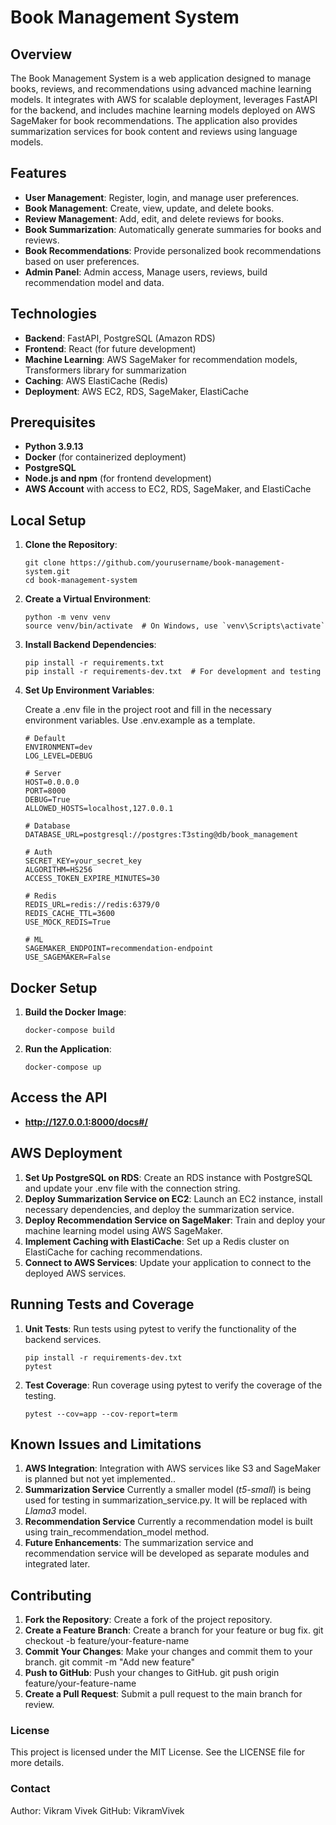 # Book Management System

## Overview

The Book Management System is a web application designed to manage books, reviews, and recommendations using advanced machine learning models. It integrates with AWS for scalable deployment, leverages FastAPI for the backend, and includes machine learning models deployed on AWS SageMaker for book recommendations. The application also provides summarization services for book content and reviews using language models.

## Features

- **User Management**: Register, login, and manage user preferences.
- **Book Management**: Create, view, update, and delete books.
- **Review Management**: Add, edit, and delete reviews for books.
- **Book Summarization**: Automatically generate summaries for books and reviews.
- **Book Recommendations**: Provide personalized book recommendations based on user preferences.
- **Admin Panel**: Admin access, Manage users, reviews, build recommendation model and data.

## Technologies

- **Backend**: FastAPI, PostgreSQL (Amazon RDS)
- **Frontend**: React (for future development)
- **Machine Learning**: AWS SageMaker for recommendation models, Transformers library for summarization
- **Caching**: AWS ElastiCache (Redis)
- **Deployment**: AWS EC2, RDS, SageMaker, ElastiCache

## Prerequisites

- **Python 3.9.13**
- **Docker** (for containerized deployment)
- **PostgreSQL**
- **Node.js and npm** (for frontend development)
- **AWS Account** with access to EC2, RDS, SageMaker, and ElastiCache

## Local Setup

1. **Clone the Repository**:

    ```
    git clone https://github.com/yourusername/book-management-system.git
    cd book-management-system
    ```

2. **Create a Virtual Environment**:

    ```
    python -m venv venv
    source venv/bin/activate  # On Windows, use `venv\Scripts\activate`
    ```

3. **Install Backend Dependencies**:

    ```
    pip install -r requirements.txt
    pip install -r requirements-dev.txt  # For development and testing
    ```

4. **Set Up Environment Variables**:

   Create a .env file in the project root and fill in the necessary environment variables. Use .env.example as a template.

    ```
    # Default
    ENVIRONMENT=dev
    LOG_LEVEL=DEBUG

    # Server
    HOST=0.0.0.0
    PORT=8000
    DEBUG=True
    ALLOWED_HOSTS=localhost,127.0.0.1

    # Database
    DATABASE_URL=postgresql://postgres:T3sting@db/book_management

    # Auth
    SECRET_KEY=your_secret_key
    ALGORITHM=HS256
    ACCESS_TOKEN_EXPIRE_MINUTES=30

    # Redis
    REDIS_URL=redis://redis:6379/0
    REDIS_CACHE_TTL=3600
    USE_MOCK_REDIS=True

    # ML
    SAGEMAKER_ENDPOINT=recommendation-endpoint
    USE_SAGEMAKER=False
    ```

## Docker Setup

1. **Build the Docker Image**:

    ```
    docker-compose build
    ```

2. **Run the Application**:

    ```
    docker-compose up
    ```

## Access the API

-  **http://127.0.0.1:8000/docs#/**

## AWS Deployment
    
1. **Set Up PostgreSQL on RDS**:
    Create an RDS instance with PostgreSQL and update your .env file with the connection string.
2. **Deploy Summarization Service on EC2**:
    Launch an EC2 instance, install necessary dependencies, and deploy the summarization service.
3. **Deploy Recommendation Service on SageMaker**:
    Train and deploy your machine learning model using AWS SageMaker.
4. **Implement Caching with ElastiCache**:
    Set up a Redis cluster on ElastiCache for caching recommendations.
5. **Connect to AWS Services**: 
    Update your application to connect to the deployed AWS services.

## Running Tests and Coverage 

1. **Unit Tests**:
    Run tests using pytest to verify the functionality of the backend services.
    ```
    pip install -r requirements-dev.txt
    pytest
    ```
2. **Test Coverage**:
    Run coverage using pytest to verify the coverage of the testing.
    ```
    pytest --cov=app --cov-report=term
    ```

## Known Issues and Limitations

1. **AWS Integration**:
    Integration with AWS services like S3 and SageMaker is planned but not yet implemented..
2. **Summarization Service**
    Currently a smaller model (*t5-small*) is being used for testing in summarization_service.py. It will be replaced with *Llama3* model.
3. **Recommendation Service**
    Currently a recommendation model is built using train_recommendation_model method.
4. **Future Enhancements**:
    The summarization service and recommendation service will be developed as separate modules and integrated later.

## Contributing

1. **Fork the Repository**:
    Create a fork of the project repository.
2. **Create a Feature Branch**:
    Create a branch for your feature or bug fix.
    git checkout -b feature/your-feature-name
3. **Commit Your Changes**:
    Make your changes and commit them to your branch.
    git commit -m "Add new feature"
4. **Push to GitHub**:
    Push your changes to GitHub.
    git push origin feature/your-feature-name
5. **Create a Pull Request**:
    Submit a pull request to the main branch for review.

### License
This project is licensed under the MIT License. See the LICENSE file for more details.

### Contact
Author: Vikram Vivek
GitHub: VikramVivek
